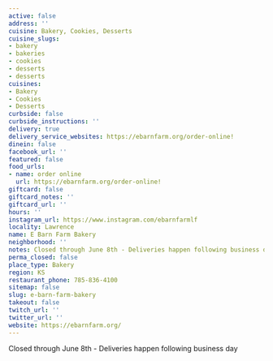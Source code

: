 ```yaml
---
active: false
address: ''
cuisine: Bakery, Cookies, Desserts
cuisine_slugs:
- bakery
- bakeries
- cookies
- desserts
- desserts
cuisines:
- Bakery
- Cookies
- Desserts
curbside: false
curbside_instructions: ''
delivery: true
delivery_service_websites: https://ebarnfarm.org/order-online!
dinein: false
facebook_url: ''
featured: false
food_urls:
- name: order online
  url: https://ebarnfarm.org/order-online!
giftcard: false
giftcard_notes: ''
giftcard_url: ''
hours: ''
instagram_url: https://www.instagram.com/ebarnfarmlf
locality: Lawrence
name: E Barn Farm Bakery
neighborhood: ''
notes: Closed through June 8th - Deliveries happen following business day
perma_closed: false
place_type: Bakery
region: KS
restaurant_phone: 785-836-4100
sitemap: false
slug: e-barn-farm-bakery
takeout: false
twitch_url: ''
twitter_url: ''
website: https://ebarnfarm.org/
---
```


Closed through June 8th - Deliveries happen following business day
